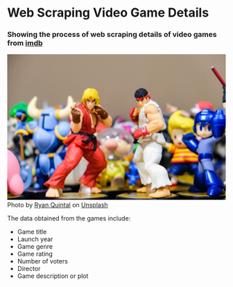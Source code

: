 # Web Scraping Video Game Details
### Showing the process of web scraping details of video games from [imdb](https://www.imdb.com/search/title/?title_type=video_game)
![image](img/ryan-quintal-Rt0fXXXvf4w-unsplash.jpg)
Photo by <a href="https://unsplash.com/@ryanquintal?utm_source=unsplash&utm_medium=referral&utm_content=creditCopyText">Ryan Quintal</a> on <a href="https://unsplash.com/s/photos/video-games?utm_source=unsplash&utm_medium=referral&utm_content=creditCopyText">Unsplash</a>
  
<p>The data obtained from the games include:</p>  
<ul>
<li>Game title</li>
<li>Launch year</li>
<li>Game genre</li>
<li>Game rating</li>
<li>Number of voters</li>
<li>Director</li>
<li>Game description or plot</li>
</ul>
